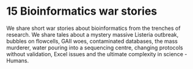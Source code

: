 # 15 Bioinformatics war stories

We share short war stories about bioinformatics from the trenches of research. We share tales about a mystery massive Listeria outbreak, bubbles on flowcells, GAII woes, contaminated databases, the mass murderer, water pouring into a sequencing centre, changing protocols without validation, Excel issues and the ultimate complexity in science - Humans.

